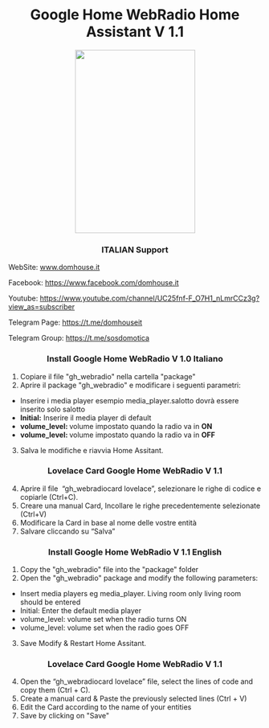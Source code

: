 <h1 style="text-align: center;">Google Home WebRadio Home Assistant V 1.1</h1>
<center><img class="aligncenter wp-image-1369 size-medium" src="https://github.com/SalvatoreITA/radio-google/blob/main/01.PNG" alt="" width="239" height="365" /></center>

<h3 style="text-align: center;"> ITALIAN Support </h3>

WebSite: www.domhouse.it

Facebook: https://www.facebook.com/domhouse.it

Youtube: https://www.youtube.com/channel/UC25fnf-F_O7H1_nLmrCCz3g?view_as=subscriber

Telegram Page: https://t.me/domhouseit

Telegram Group: https://t.me/sosdomotica

<h3 style="text-align: center;">Install Google Home WebRadio V 1.0 Italiano </h3>

1. Copiare il file "gh_webradio" nella cartella "package"
2. Aprire il package "gh_webradio" e modificare i seguenti parametri:

<ul>
 	<li>Inserire i media player esempio media_player.salotto dovrà essere inserito solo salotto</li>
 	<li><strong>Initial:</strong> Inserire il media player di default</li>
 	<li><strong>volume_level: </strong>volume impostato quando la radio va in <strong>ON</strong></li>
 	<li><strong>volume_level: </strong>volume impostato quando la radio va in <strong>OFF</strong></li>
</ul>

3. Salva le modifiche e riavvia Home Assitant.

<h3 style="text-align: center;">Lovelace Card Google Home WebRadio V 1.1</h3>

4. Aprire il file  “gh_webradiocard lovelace”, selezionare le righe di codice e copiarle (Ctrl+C).
5. Creare una manual Card, Incollare le righe precedentemente selezionate (Ctrl+V)
6. Modificare la Card in base al nome delle vostre entità
7. Salvare cliccando su “Salva”




<h3 style="text-align: center;">Install Google Home WebRadio V 1.1 English </h3>

1. Copy the "gh_webradio" file into the "package" folder
2. Open the "gh_webradio" package and modify the following parameters:

<ul>
<li>Insert media players eg media_player. Living room only living room should be entered</li>
<li>Initial: Enter the default media player</li>
<li>volume_level: volume set when the radio turns ON</li>
<li>volume_level: volume set when the radio goes OFF</li>
</ul>

3. Save Modify & Restart Home Assitant.

<h3 style="text-align: center;">Lovelace Card Google Home WebRadio V 1.1</h3>

4. Open the “gh_webradiocard lovelace” file, select the lines of code and copy them (Ctrl + C).
5. Create a manual card & Paste the previously selected lines (Ctrl + V)
6. Edit the Card according to the name of your entities
7. Save by clicking on "Save"
